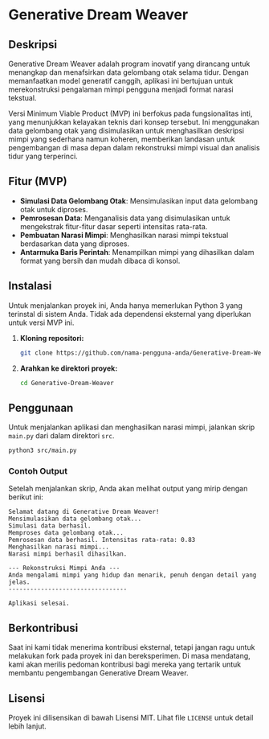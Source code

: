# Generative Dream Weaver

## Deskripsi

Generative Dream Weaver adalah program inovatif yang dirancang untuk menangkap dan menafsirkan data gelombang otak selama tidur. Dengan memanfaatkan model generatif canggih, aplikasi ini bertujuan untuk merekonstruksi pengalaman mimpi pengguna menjadi format narasi tekstual.

Versi Minimum Viable Product (MVP) ini berfokus pada fungsionalitas inti, yang menunjukkan kelayakan teknis dari konsep tersebut. Ini menggunakan data gelombang otak yang disimulasikan untuk menghasilkan deskripsi mimpi yang sederhana namun koheren, memberikan landasan untuk pengembangan di masa depan dalam rekonstruksi mimpi visual dan analisis tidur yang terperinci.

## Fitur (MVP)

- **Simulasi Data Gelombang Otak**: Mensimulasikan input data gelombang otak untuk diproses.
- **Pemrosesan Data**: Menganalisis data yang disimulasikan untuk mengekstrak fitur-fitur dasar seperti intensitas rata-rata.
- **Pembuatan Narasi Mimpi**: Menghasilkan narasi mimpi tekstual berdasarkan data yang diproses.
- **Antarmuka Baris Perintah**: Menampilkan mimpi yang dihasilkan dalam format yang bersih dan mudah dibaca di konsol.

## Instalasi

Untuk menjalankan proyek ini, Anda hanya memerlukan Python 3 yang terinstal di sistem Anda. Tidak ada dependensi eksternal yang diperlukan untuk versi MVP ini.

1.  **Kloning repositori:**
    ```bash
    git clone https://github.com/nama-pengguna-anda/Generative-Dream-Weaver.git
    ```
2.  **Arahkan ke direktori proyek:**
    ```bash
    cd Generative-Dream-Weaver
    ```

## Penggunaan

Untuk menjalankan aplikasi dan menghasilkan narasi mimpi, jalankan skrip `main.py` dari dalam direktori `src`.

```bash
python3 src/main.py
```

### Contoh Output

Setelah menjalankan skrip, Anda akan melihat output yang mirip dengan berikut ini:

```
Selamat datang di Generative Dream Weaver!
Mensimulasikan data gelombang otak...
Simulasi data berhasil.
Memproses data gelombang otak...
Pemrosesan data berhasil. Intensitas rata-rata: 0.83
Menghasilkan narasi mimpi...
Narasi mimpi berhasil dihasilkan.

--- Rekonstruksi Mimpi Anda ---
Anda mengalami mimpi yang hidup dan menarik, penuh dengan detail yang jelas.
---------------------------------

Aplikasi selesai.
```

## Berkontribusi

Saat ini kami tidak menerima kontribusi eksternal, tetapi jangan ragu untuk melakukan fork pada proyek ini dan bereksperimen. Di masa mendatang, kami akan merilis pedoman kontribusi bagi mereka yang tertarik untuk membantu pengembangan Generative Dream Weaver.

## Lisensi

Proyek ini dilisensikan di bawah Lisensi MIT. Lihat file `LICENSE` untuk detail lebih lanjut.

